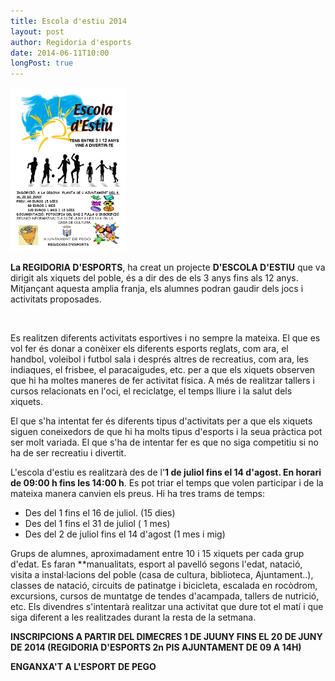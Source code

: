 ```yaml
---
title: Escola d'estiu 2014
layout: post
author: Regidoria d'esports
date: 2014-06-11T10:00
longPost: true
---
```


<a class="salone-image center" href="/images/news/20140611-escola-estiu.jpg" title="Escola d'estiu 2014">
    <img style="max-width: 185px;" src="/images/news/20140611-escola-estiu.jpg" alt="Escola d'estiu 2014" />
</a>

**La REGIDORIA D'ESPORTS**, ha creat un projecte **D'ESCOLA D'ESTIU** que va dirigit als xiquets del poble, és a dir des de els 3 anys fins als 12 anys. Mitjançant aquesta amplia franja, els alumnes podran gaudir dels jocs i activitats proposades.

<div id="extended">&nbsp;</div>

Es realitzen diferents activitats esportives i no sempre la mateixa. El que es vol fer és donar a conèixer els diferents esports reglats, com ara, el handbol, voleibol i futbol sala i després altres de recreatius, com ara, les indiaques, el frisbee, el paracaigudes, etc. per a que els xiquets observen que hi ha moltes maneres de fer activitat física. A més de realitzar tallers i cursos relacionats en l'oci, el reciclatge, el temps lliure i la salut dels xiquets.

El que s'ha intentat fer és diferents tipus d'activitats per a que els xiquets siguen coneixedors de que hi ha molts tipus d'esports i la seua pràctica pot ser molt variada. El que s'ha de intentar fer es que no siga competitiu si no ha de ser recreatiu i divertit.

L'escola d'estiu es realitzarà des de l'**1 de juliol fins el 14 d'agost. En horari de 09:00 h fins les 14:00 h**. Es pot triar el temps que volen participar i de la mateixa manera canvien els preus. Hi ha tres trams de temps:

- Des del 1 fins el 16  de juliol. (15 dies)
- Des del 1 fins el 31 de juliol ( 1 mes)
- Des del 2 de juliol fins el 14 d'agost (1 mes i mig)

Grups de alumnes, aproximadament entre 10 i 15 xiquets per cada grup d'edat. Es faran **manualitats, esport al pavelló segons l'edat, natació, visita a instal·lacions del poble (casa de cultura, biblioteca, Ajuntament..), classes de natació, circuits de patinatge i bicicleta, escalada en rocòdrom, excursions, cursos de muntatge de tendes d'acampada, tallers de nutrició, etc. Els divendres s'intentarà realitzar una activitat que dure tot el matí i que siga diferent a les realitzades durant la resta de la setmana.

<p class="center">
<strong>INSCRIPCIONS A PARTIR DEL DIMECRES 1 DE JUUNY FINS EL 20 DE JUNY DE 2014 (REGIDORIA D'ESPORTS 2n PIS AJUNTAMENT DE 09 A 14H)</strong>
</p>

<p class="center"><strong>ENGANXA'T A L'ESPORT DE PEGO</strong></p>